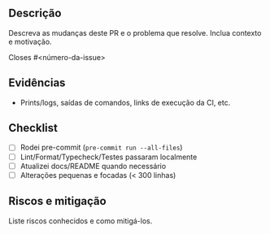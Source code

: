 ## Descrição

Descreva as mudanças deste PR e o problema que resolve. Inclua contexto e motivação.

Closes #<número-da-issue>

## Evidências

- Prints/logs, saídas de comandos, links de execução da CI, etc.

## Checklist

- [ ] Rodei pre-commit (`pre-commit run --all-files`)
- [ ] Lint/Format/Typecheck/Testes passaram localmente
- [ ] Atualizei docs/README quando necessário
- [ ] Alterações pequenas e focadas (< 300 linhas)

## Riscos e mitigação

Liste riscos conhecidos e como mitigá-los.
